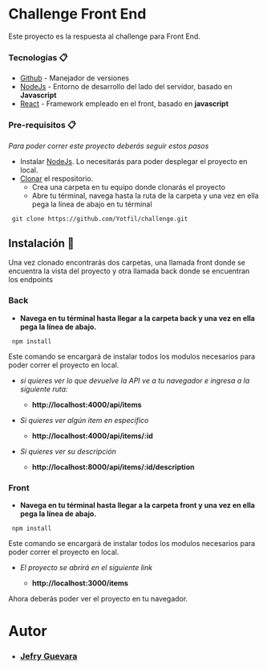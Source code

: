 # Challenge Front End

Este proyecto es la respuesta al challenge para Front End.

### Tecnologías 📋

- [Github](https://github.com) - Manejador de versiones
- [NodeJs](https://nodejs.org/es/) - Entorno de desarrollo del lado del servidor, basado en **Javascript**
- [React](https://reactjs.org/) - Framework empleado en el front, basado en **javascript**

### Pre-requisitos 📋

_Para poder correr este proyecto deberás seguir estos pasos_

- Instalar [NodeJs](https://nodejs.org/es/). Lo necesitarás para poder desplegar el proyecto en local.
- [Clonar](https://github.com/Yotfil/challenge.git) el respositorio.
  - Crea una carpeta en tu equipo donde clonarás el proyecto
  - Abre tu términal, navega hasta la ruta de la carpeta y una vez en ella pega la línea de abajo en tu términal

```
 git clone https://github.com/Yotfil/challenge.git
```

## Instalación 🔧

Una vez clonado encontrarás dos carpetas, una llamada front donde se encuentra la vista del proyecto y otra llamada back donde se encuentran los endpoints

### Back

- **Navega en tu términal hasta llegar a la carpeta back y una vez en ella pega la línea de abajo.**

```
 npm install
```

Este comando se encargará de instalar todos los modulos necesarios para poder correr el proyecto en local.

- _si quieres ver lo que devuelve la API ve a tu navegador e ingresa a la siguiente ruta:_

  - **http://localhost:4000/api/items**

- _Si quieres ver algún item en específico_

  - **http://localhost:4000/api/items/:id**

- _Si quieres ver su descripción_

  - **http://localhost:8000/api/items/:id/description**

### Front

- **Navega en tu términal hasta llegar a la carpeta front y una vez en ella pega la línea de abajo.**

```
 npm install
```

Este comando se encargará de instalar todos los modulos necesarios para poder correr el proyecto en local.

- _El proyecto se abrirá en el siguiente link_

  - **http://localhost:3000/items**

Ahora deberás poder ver el proyecto en tu navegador.

# Autor

- ### [Jefry Guevara](https://www.linkedin.com/in/jefry-guevara/)
